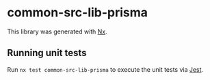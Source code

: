 # common-src-lib-prisma

This library was generated with [Nx](https://nx.dev).

## Running unit tests

Run `nx test common-src-lib-prisma` to execute the unit tests via [Jest](https://jestjs.io).
